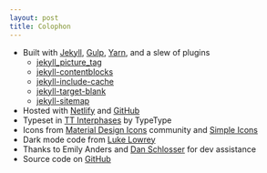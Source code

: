 ```yaml
---
layout: post
title: Colophon
---
```


* Built with [Jekyll](https://jekyllrb.com/), [Gulp](https://gulpjs.com/), [Yarn](https://yarnpkg.com/), and a slew of plugins
	- [jekyll_picture_tag](https://rbuchberger.github.io/jekyll_picture_tag/)
	- [jekyll-contentblocks](https://github.com/rustygeldmacher/jekyll-contentblocks)
	- [jekyll-include-cache](https://github.com/benbalter/jekyll-include-cache)
	- [jekyll-target-blank](https://github.com/keithmifsud/jekyll-target-blank)
	- [jekyll-sitemap](https://github.com/jekyll/jekyll-sitemap)
* Hosted with [Netlify](https://www.netlify.com/) and [GitHub](https://github.com/)
* Typeset in [TT Interphases](https://typetype.org/fonts/tt-interphases) by TypeType
* Icons from [Material Design Icons](https://materialdesignicons.com) community and [Simple Icons](https://simpleicons.org/)
* Dark mode code from [Luke Lowrey](https://lukelowrey.com/css-variable-theme-switcher/)
* Thanks to Emily Anders and [Dan Schlosser](https://schlosser.io) for dev assistance
* Source code on [GitHub](https://github.com/jhil/jeffanders-2022)
